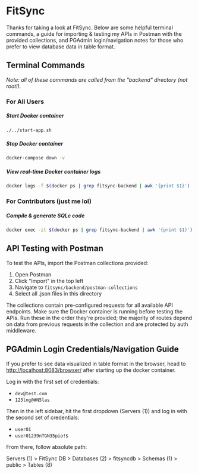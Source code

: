 # FitSync

Thanks for taking a look at FitSync. Below are some helpful terminal commands, a guide for importing & testing my APIs in Postman with the provided collections, and PGAdmin login/navigation notes for those who prefer to view database data in table format.

## Terminal Commands

*Note: all of these commands are called from the "backend" directory (not root!).*

### For All Users

##### Start Docker container
```bash
./../start-app.sh
```

##### Stop Docker container
```bash
docker-compose down -v
```

##### View real-time Docker container logs
```bash
docker logs -f $(docker ps | grep fitsync-backend | awk '{print $1}')
```

### For Contributors (just me lol)

##### Compile & generate SQLc code
```bash
docker exec -it $(docker ps | grep fitsync-backend | awk '{print $1}') sqlc generate
```


## API Testing with Postman

To test the APIs, import the Postman collections provided:

1. Open Postman
2. Click "Import" in the top left
3. Navigate to `fitsync/backend/postman-collections`
4. Select all .json files in this directory

The collections contain pre-configured requests for all available API endpoints. Make sure the Docker container is running before testing the APIs. Run these in the order they're provided; the majority of routes depend on data from previous requests in the collection and are protected by auth middleware.


## PGAdmin Login Credentials/Navigation Guide
If you prefer to see data visualized in table format in the browser, head to <a href="http://localhost:8083/browser/" target="_blank">http://localhost:8083/browser/</a> after starting up the docker container. 

Log in with the first set of credentials:
- `dev@test.com`
- `123lng@#N5las`

Then in the left sidebar, hit the first dropdown (Servers (1)) and log in with the second set of credentials:
- `user01`
- `user01239nTGN35pio!$`

From there, follow absolute path:

Servers (1) > FitSync DB > Databases (2) > fitsyncdb > Schemas (1) > public > Tables (8)